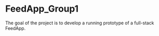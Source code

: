 # FeedApp_Group1
The goal of the project is to develop a running prototype of a full-stack FeedApp.
